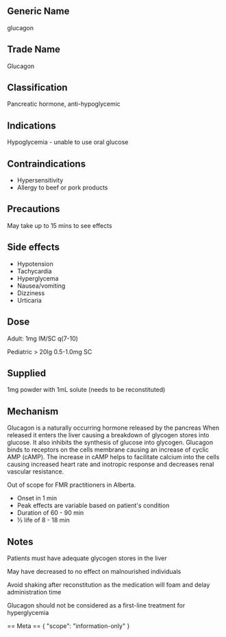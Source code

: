## Generic Name

glucagon

## Trade Name

Glucagon

## Classification

Pancreatic hormone, anti-hypoglycemic

## Indications

Hypoglycemia - unable to use oral glucose

## Contraindications

- Hypersensitivity
- Allergy to beef or pork products

## Precautions

May take up to 15 mins to see effects

## Side effects

- Hypotension
- Tachycardia
- Hyperglycema
- Nausea/vomiting
- Dizziness
- Urticaria

## Dose

Adult: 1mg IM/SC q(7-10)

Pediatric > 20lg 0.5-1.0mg SC

## Supplied

1mg powder with 1mL solute (needs to be reconstituted)

## Mechanism

Glucagon is a naturally occurring hormone released by the pancreas
When released it enters the liver causing a breakdown of glycogen stores into glucose.
It also inhibits the synthesis of glucose into glycogen.
Glucagon binds to receptors on the cells membrane causing an increase of cyclic AMP (cAMP).
The increase in cAMP helps to facilitate calcium into the cells causing increased heart rate and inotropic response and decreases renal vascular resistance.

Out of scope for FMR practitioners in Alberta.

- Onset in 1 min
- Peak effects are variable based on patient's condition
- Duration of 60 - 90 min
- ½ life of 8 - 18 min

## Notes

Patients must have adequate glycogen stores in the liver

May have decreased to no effect on malnourished individuals

Avoid shaking after reconstitution as the medication will foam and delay administration time

Glucagon should not be considered as a first-line treatment for hyperglycemia

== Meta ==
{
"scope": "information-only"
}
